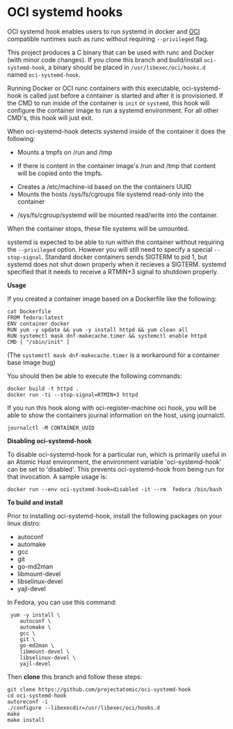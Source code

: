 # OCI systemd hooks

OCI systemd hook enables users to run systemd in docker and [OCI](https://github.com/opencontainers/specs) compatible runtimes such as runc without requiring `--privileged` flag.

This project produces a C binary that can be used with runc and Docker (with minor code changes).
If you clone this branch and build/install `oci-systemd-hook`, a binary should be placed in
`/usr/libexec/oci/hooks.d` named `oci-systemd-hook`.

Running Docker or OCI runc containers with this executable, oci-systemd-hook is called just before a container is started and after it is provisioned.  If the CMD to run inside of the container is `init` or `systemd`, this hook will configure the container image to run a systemd environment.  For all other CMD's, this hook will just exit.

When oci-systemd-hook detects systemd inside of the container it does the following:

* Mounts a tmpfs on /run and /tmp
-  If there is content in the container image's /run and /tmp that content will be copied onto the tmpfs.
* Creates a /etc/machine-id based on the the containers UUID
* Mounts the hosts /sys/fs/cgroups file systemd read-only into the container
- /sys/fs/cgroup/systemd will be mounted read/write into the container.

When the container stops, these file systems will be umounted.

systemd is expected to be able to run within the container without requiring
the `--privileged` option.  However you will still need to specify a special `--stop-signal`.  Standard docker containers sends SIGTERM to pid 1, but systemd
does not shut down properly when it recieves a SIGTERM.  systemd specified that it needs to receive a RTMIN+3 signal to shutdown properly.


**Usage**

If you created a container image based on a Dockerfile like the following:
```
cat Dockerfile
FROM fedora:latest
ENV container docker
RUN yum -y update && yum -y install httpd && yum clean all
RUN systemctl mask dnf-makecache.timer && systemctl enable httpd
CMD [ "/sbin/init" ]
```

(The `systemctl mask dnf-makecache.timer` is a workaround for a container base image bug)

You should then be able to execute the following commands:

```
docker build -t httpd .
docker run -ti --stop-signal=RTMIN+3 httpd
```

If you run this hook along with oci-register-machine oci hook, you will be able
to show the containers journal information on the host, using journalctl.

```
journalctl -M CONTAINER_UUID
```

**Disabling oci-systemd-hook**

To disable oci-systemd-hook for a particular run, which is primarily useful in an Atomic Host environment, the environment variable 'oci-systemd-hook' can be set to 'disabled'.  This prevents oci-systemd-hook from being run for that invocation.  A sample usage is:

```
docker run --env oci-systemd-hook=disabled -it --rm  fedora /bin/bash
```

**To build and install**

Prior to installing oci-systemd-hook, install the following packages on your linux distro:

* autoconf
* automake
* gcc
* git 
* go-md2man
* libmount-devel
* libselinux-devel
* yajl-devel 

In Fedora, you can use this command:

```
 yum -y install \
    autoconf \
    automake \
    gcc \
    git \
    go-md2man \
    libmount-devel \
    libselinux-devel \
    yajl-devel
```

Then **clone** this branch and follow these steps:

```
git clone https://github.com/projectatomic/oci-systemd-hook
cd oci-systemd-hook
autoreconf -i
./configure --libexecdir=/usr/libexec/oci/hooks.d
make
make install
```
